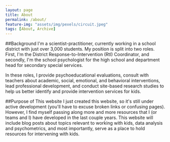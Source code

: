 ```yaml
---
layout: page
title: About
permalink: /about/
feature-img: "assets/img/pexels/circuit.jpeg"
tags: [About, Archive]
---
```


##Background
I'm a scientist-practitioner, currently working in a school district with just over 3,000 students. My position is split into two roles. First, I'm the District Response-to-Intervention (RtI) Coordinator, and secondly, I'm the school psychologist for the high school and department head for secondary special services.

In these roles, I provide psychoeducational evaluations, consult with teachers about academic, social, emotional, and behavioral interventions, lead professional development, and conduct site-based research studies to help us better identify and provide intervention services for kids.

##Purpose of This website
I just created this website, so it's still under active development (you'll have to excuse broken links or confusing pages). However, I find myself passing along more and more resources that I (or teams and I) have developed in the last couple years. This website will include blog posts about topics relevant to working with kids, data analysis and psychometrics, and most importantly, serve as a place to hold resources for intervening with kids.
